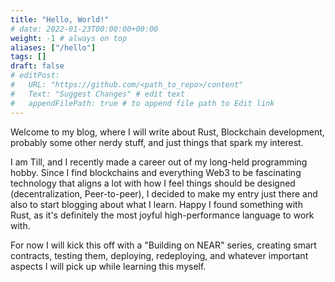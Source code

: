 ```yaml
---
title: "Hello, World!"
# date: 2022-01-23T00:00:00+00:00
weight: -1 # always on top
aliases: ["/hello"]
tags: []
draft: false
# editPost:
#   URL: "https://github.com/<path_to_repo>/content"
#   Text: "Suggest Changes" # edit text
#   appendFilePath: true # to append file path to Edit link
---
```


Welcome to my blog, where I will write about Rust, Blockchain development,
probably some other nerdy stuff, and just things that spark my interest.

I am Till, and I recently made a career out of my long-held programming hobby.
Since I find blockchains and everything Web3 to be fascinating technology that
aligns a lot with how I feel things should be designed (decentralization,
Peer-to-peer), I decided to make my entry just there and also to start blogging
about what I learn. Happy I found something with Rust, as it's definitely the
most joyful high-performance language to work with.

For now I will kick this off with a "Building on NEAR" series, creating smart
contracts, testing them, deploying, redeploying, and whatever important aspects
I will pick up while learning this myself.
